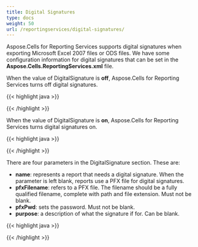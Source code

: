 ```yaml
---
title: Digital Signatures
type: docs
weight: 50
url: /reportingservices/digital-signatures/
---
```


Aspose.Cells for Reporting Services supports digital signatures when exporting Microsoft Excel 2007 files or ODS files. We have some configuration information for digital signatures that can be set in the **Aspose.Cells.ReportingServices.xml** file.

When the value of DigitalSignature is **off**, Aspose.Cells for Reporting Services turns off digital signatures.

{{< highlight java >}}

 <DigitalSignature value="off">

<report name="" pfxFilename="" pfxPwd="" purpose=""/>

</DigitalSignature>

{{< /highlight >}}

When the value of DigitalSignature is **on**, Aspose.Cells for Reporting Services turns digital signatures on.

{{< highlight java >}}

 <DigitalSignature value="on">

{{< /highlight >}}

There are four parameters in the DigitalSignature section. These are: 

- **name**: represents a report that needs a digital signature. When the parameter is left blank, reports use a PFX file for digital signatures.
- **pfxFilename**: refers to a PFX file. The filename should be a fully qualified filename, complete with path and file extension. Must not be blank.
- **pfxPwd**: sets the password. Must not be blank.
- **purpose**: a description of what the signature if for. Can be blank.

{{< highlight java >}}

 <DigitalSignature value="on">

<report name="TestReport" pfxFilename="c:\MyKey.pfx" pfxPwd="tryto" purpose="test digital signature"/>

<report name="" pfxFilename="c:\MyKey.pfx" pfxPwd="tryto" purpose="test digital signature"/>

</DigitalSignature>

{{< /highlight >}}
